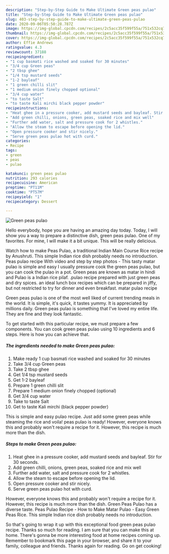 ```yaml
---
description: "Step-by-Step Guide to Make Ultimate Green peas pulao"
title: "Step-by-Step Guide to Make Ultimate Green peas pulao"
slug: 403-step-by-step-guide-to-make-ultimate-green-peas-pulao
date: 2020-09-06T05:50:28.787Z
image: https://img-global.cpcdn.com/recipes/2c5acc35f599f55a/751x532cq70/green-peas-pulao-recipe-main-photo.jpg
thumbnail: https://img-global.cpcdn.com/recipes/2c5acc35f599f55a/751x532cq70/green-peas-pulao-recipe-main-photo.jpg
cover: https://img-global.cpcdn.com/recipes/2c5acc35f599f55a/751x532cq70/green-peas-pulao-recipe-main-photo.jpg
author: Effie Andrews
ratingvalue: 4.3
reviewcount: 37188
recipeingredient:
- "1 cup basmati rice washed and soaked for 30 minutes"
- "3/4 cup Green peas"
- "2 tbsp ghee"
- "1/4 tsp mustard seeds"
- "1-2 bayleaf"
- "1 green chilli slit"
- "1 medium onion finely chopped optional"
- "3/4 cup water"
- "to taste Salt"
- "to taste Kali mirchi black pepper powder"
recipeinstructions:
- "Heat ghee in a pressure cooker, add mustard seeds and bayleaf. Stir for 30 seconds."
- "Add green chilli, onions, green peas, soaked rice and mix well"
- "Further add water, salt and pressure cook for 2 whistles."
- "Allow the steam to escape before opening the lid."
- "Open pressure cooker and stir nicely."
- "Serve green peas pulao hot with curd."
categories:
- Recipe
tags:
- green
- peas
- pulao

katakunci: green peas pulao 
nutrition: 293 calories
recipecuisine: American
preptime: "PT11M"
cooktime: "PT57M"
recipeyield: "1"
recipecategory: Dessert

---
```



![Green peas pulao](https://img-global.cpcdn.com/recipes/2c5acc35f599f55a/751x532cq70/green-peas-pulao-recipe-main-photo.jpg)

Hello everybody, hope you are having an amazing day today. Today, I will show you a way to prepare a distinctive dish, green peas pulao. One of my favorites. For mine, I will make it a bit unique. This will be really delicious.

Watch how to make Peas Pulao, a traditional Indian Main Course Rice recipe by Anushruti. This simple Indian rice dish probably needs no introduction. Peas pulao recipe With video and step by step photos - This tasty matar pulao is simple and easy I usually pressure cook the green peas pulao, but you can cook the pulao in a pot. Green peas are known as matar in hindi and Pulao is a Indian rice pilaf. .pulao recipe prepared with just green peas and dry spices. an ideal lunch box recipes which can be prepared in jiffy, but not restricted to try for dinner and even breakfast. matar pulao recipe

Green peas pulao is one of the most well liked of current trending meals in the world. It is simple, it's quick, it tastes yummy. It is appreciated by millions daily. Green peas pulao is something that I've loved my entire life. They are fine and they look fantastic.


To get started with this particular recipe, we must prepare a few components. You can cook green peas pulao using 10 ingredients and 6 steps. Here is how you can achieve that.

<!--inarticleads1-->

##### The ingredients needed to make Green peas pulao:

1. Make ready 1 cup basmati rice washed and soaked for 30 minutes
1. Take 3/4 cup Green peas
1. Take 2 tbsp ghee
1. Get 1/4 tsp mustard seeds
1. Get 1-2 bayleaf
1. Prepare 1 green chilli slit
1. Prepare 1 medium onion finely chopped (optional)
1. Get 3/4 cup water
1. Take to taste Salt
1. Get to taste Kali mirchi (black pepper powder)


This is simple and easy pulao recipe. Just add some green peas while steaming the rice and voila! peas pulao is ready! However, everyone knows this and probably won&#39;t require a recipe for it. However, this recipe is much more than the dish. 

<!--inarticleads2-->

##### Steps to make Green peas pulao:

1. Heat ghee in a pressure cooker, add mustard seeds and bayleaf. Stir for 30 seconds.
1. Add green chilli, onions, green peas, soaked rice and mix well
1. Further add water, salt and pressure cook for 2 whistles.
1. Allow the steam to escape before opening the lid.
1. Open pressure cooker and stir nicely.
1. Serve green peas pulao hot with curd.


However, everyone knows this and probably won&#39;t require a recipe for it. However, this recipe is much more than the dish. Green Peas Pulao has a diverse taste. Peas Pulao Recipe - How to Make Matar Pulao - Easy Green Peas Rice. This simple Indian rice dish probably needs no introduction. 

So that's going to wrap it up with this exceptional food green peas pulao recipe. Thanks so much for reading. I am sure that you can make this at home. There's gonna be more interesting food at home recipes coming up. Remember to bookmark this page in your browser, and share it to your family, colleague and friends. Thanks again for reading. Go on get cooking!
